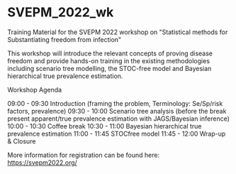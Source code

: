 # SVEPM_2022_wk


Training Material for the SVEPM 2022 workshop on "Statistical methods for Substantiating freedom from infection"

This workshop will introduce the relevant concepts of proving disease freedom and provide hands-on training in the existing methodologies 
including scenario tree modelling, the STOC-free model and Bayesian hierarchical true prevalence estimation.

Workshop Agenda

09:00 - 09:30 Introduction (framing the problem, Terminology: Se/Sp/risk factors, prevalence)
09:30 - 10:00 Scenario tree analysis (before the break present apparent/true prevalence estimation with JAGS/Bayesian inference)
10:00 - 10:30 Coffee break
10:30 - 11:00 Bayesian hierarchical true prevalence estimation
11:00 - 11:45 STOCfree model
11:45 - 12:00 Wrap-up & Closure

More information for registration can be found here: https://svepm2022.org/
